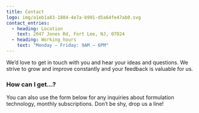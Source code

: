 ```yaml
---
title: Contact
logo: img/a1eb1a83-1884-4e7a-b991-d5a64fe47ab0.svg
contact_entries:
  - heading: Location
    text: 2047 Jones Rd, Fort Lee, NJ, 07024
  - heading: Working hours
    text: "Monday – Friday: 9AM – 6PM"
---
```

We’d love to get in touch with you and hear your ideas and
questions. We strive to grow and improve constantly and your feedback
is valuable for us.

<h3 class="f4 b lh-title mb2">How can I get…?</h3>

You can also use the form below for any inquiries about formulation technology, monthly subscriptions. Don’t be shy, drop us a line!